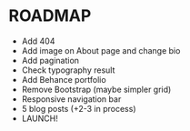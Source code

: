 # ROADMAP

* Add 404
* Add image on About page and change bio
* Add pagination
* Check typography result
* Add Behance portfolio
* Remove Bootstrap (maybe simpler grid)
* Responsive navigation bar
* 5 blog posts (+2-3 in process)
* LAUNCH!
